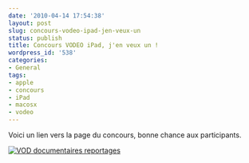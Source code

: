 ```yaml
---
date: '2010-04-14 17:54:38'
layout: post
slug: concours-vodeo-ipad-jen-veux-un
status: publish
title: Concours VODEO iPad, j'en veux un !
wordpress_id: '538'
categories:
- General
tags:
- apple
- concours
- iPad
- macosx
- vodeo
---
```


Voici un lien vers la page du concours, bonne chance aux participants.

[![VOD documentaires reportages](http://concours.vodeo.tv/images/badge_concours_vodeo-small.jpg)](http://concours.vodeo.tv/p/1a2807faf3cca1667ff6f04bf5886eff)
